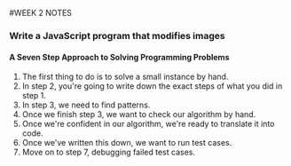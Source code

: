 #WEEK 2 NOTES

###  Write a JavaScript program that modifies images

#### A Seven Step Approach to Solving Programming Problems
1) The first thing to do is to solve a small instance by hand.
2) In step 2, you're going to write down the exact steps of what you did in step 1.
3) In step 3, we need to find patterns.
4) Once we finish step 3, we want to check our algorithm by hand.
5) Once we're confident in our algorithm, we're ready to translate it into code.
6) Once we've written this down, we want to run test cases.
7) Move on to step 7, debugging failed test cases.
